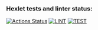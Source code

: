 ### Hexlet tests and linter status:
[![Actions Status](https://github.com/ruslanmsk/frontend-testing-react-project-lvl2/workflows/hexlet-check/badge.svg)](https://github.com/ruslanmsk/frontend-testing-react-project-lvl2/actions)
[![LINT](https://github.com/ruslanmsk/frontend-testing-react-project-lvl2/actions/workflows/lint.yaml/badge.svg)](https://github.com/ruslanmsk/frontend-testing-react-project-lvl2/actions/workflows/lint.yaml)
[![TEST](https://github.com/ruslanmsk/frontend-testing-react-project-lvl2/actions/workflows/test.yml/badge.svg)](https://github.com/ruslanmsk/frontend-testing-react-project-lvl2/actions/workflows/lint.yml)
